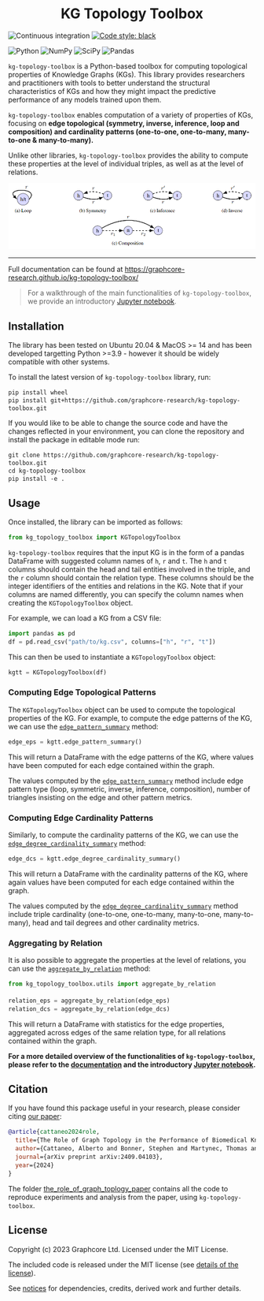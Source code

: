 <h1 align="center">
  KG Topology Toolbox
</h1>

![Continuous integration](https://github.com/graphcore-research/kg-topology-toolbox/actions/workflows/ci.yaml/badge.svg)
[![Code style: black](https://img.shields.io/badge/code%20style-black-000000.svg)](https://github.com/psf/black)

![Python](https://img.shields.io/badge/python-3670A0?style=for-the-badge&logo=python&logoColor=ffdd54)
![NumPy](https://img.shields.io/badge/numpy-%23013243.svg?style=for-the-badge&logo=numpy&logoColor=white)
![SciPy](https://img.shields.io/badge/SciPy-%230C55A5.svg?style=for-the-badge&logo=scipy&logoColor=%white)
![Pandas](https://img.shields.io/badge/pandas-%23150458.svg?style=for-the-badge&logo=pandas&logoColor=white)


`kg-topology-toolbox` is a Python-based toolbox for computing topological properties of Knowledge Graphs (KGs). This library provides researchers and practitioners with tools to better understand the structural characteristics of KGs and how they might impact the predictive performance of any models trained upon them.

`kg-topology-toolbox` enables computation of a variety of properties of KGs, focusing on **edge topological (symmetry, inverse, inference, loop and composition) and cardinality patterns (one-to-one, one-to-many, many-to-one & many-to-many).** 

Unlike other libraries, `kg-topology-toolbox` provides the ability to compute these properties at the level of individual triples, as well as at the level of relations.

![edge patterns](docs/source/images/edge_patterns.png "Edge Patterns")

---

Full documentation can be found at https://graphcore-research.github.io/kg-topology-toolbox/

> For a walkthrough of the main functionalities of `kg-topology-toolbox`, we provide an introductory [Jupyter notebook](docs/source/notebooks/ogb_biokg_demo.ipynb). 

## Installation

The library has been tested on Ubuntu 20.04 & MacOS >= 14 and has been developed targetting Python >=3.9 - however it should be widely compatible with other systems.

To install the latest version of `kg-topology-toolbox` library, run:

```
pip install wheel
pip install git+https://github.com/graphcore-research/kg-topology-toolbox.git
```

If you would like to be able to change the source code and have the changes reflected in your environment, you can clone the repository and install the package in editable mode run:

```
git clone https://github.com/graphcore-research/kg-topology-toolbox.git
cd kg-topology-toolbox
pip install -e .
```

## Usage

Once installed, the library can be imported as follows:

```python
from kg_topology_toolbox import KGTopologyToolbox
```

`kg-topology-toolbox` requires that the input KG is in the form of a pandas DataFrame with suggested column names of `h`, `r` and `t`. The `h` and `t` columns should contain the head and tail entities involved in the triple, and the `r` column should contain the relation type. These columns should be the integer identifiers of the entities and relations in the KG. Note that if your columns are named differently, you can specify the column names when creating the `KGTopologyToolbox` object.

For example, we can load a KG from a CSV file:

```python
import pandas as pd
df = pd.read_csv("path/to/kg.csv", columns=["h", "r", "t"])
```

This can then be used to instantiate a `KGTopologyToolbox` object:

```python
kgtt = KGTopologyToolbox(df)
```

### Computing Edge Topological Patterns

The `KGTopologyToolbox` object can be used to compute the topological properties of the KG. For example, to compute the edge patterns of the KG, we can use the [`edge_pattern_summary`](https://graphcore-research.github.io/kg-topology-toolbox/generated/kg_topology_toolbox.topology_toolbox.KGTopologyToolbox.html#kg_topology_toolbox.topology_toolbox.KGTopologyToolbox.edge_pattern_summary) method:

```python
edge_eps = kgtt.edge_pattern_summary()
```

This will return a DataFrame with the edge patterns of the KG, where values have been computed for each edge contained within the graph.

The values computed by the [`edge_pattern_summary`](https://graphcore-research.github.io/kg-topology-toolbox/generated/kg_topology_toolbox.topology_toolbox.KGTopologyToolbox.html#kg_topology_toolbox.topology_toolbox.KGTopologyToolbox.edge_pattern_summary) method include edge pattern type (loop, symmetric, inverse, inference, composition), number of triangles insisting on the edge and other pattern metrics.

### Computing Edge Cardinality Patterns

Similarly, to compute the cardinality patterns of the KG, we can use the [`edge_degree_cardinality_summary`](https://graphcore-research.github.io/kg-topology-toolbox/generated/kg_topology_toolbox.topology_toolbox.KGTopologyToolbox.html#kg_topology_toolbox.topology_toolbox.KGTopologyToolbox.edge_degree_cardinality_summary) method:

```python
edge_dcs = kgtt.edge_degree_cardinality_summary()
```

This will return a DataFrame with the cardinality patterns of the KG, where again values have been computed for each edge contained within the graph. 

The values computed by the [`edge_degree_cardinality_summary`](https://graphcore-research.github.io/kg-topology-toolbox/generated/kg_topology_toolbox.topology_toolbox.KGTopologyToolbox.html#kg_topology_toolbox.topology_toolbox.KGTopologyToolbox.edge_degree_cardinality_summary) method include triple cardinality (one-to-one, one-to-many, many-to-one, many-to-many), head and tail degrees and other cardinality metrics.

### Aggregating by Relation

It is also possible to aggregate the properties at the level of relations, you can use the [`aggregate_by_relation`](https://graphcore-research.github.io/kg-topology-toolbox/generated/kg_topology_toolbox.utils.aggregate_by_relation.html#kg_topology_toolbox.utils.aggregate_by_relation) method:

```python
from kg_topology_toolbox.utils import aggregate_by_relation

relation_eps = aggregate_by_relation(edge_eps)
relation_dcs = aggregate_by_relation(edge_dcs)
```

This will return a DataFrame with statistics for the edge properties, aggregated across edges of the same relation type, for all relations contained within the graph.


**For a more detailed overview of the functionalities of `kg-topology-toolbox`, please refer to the [documentation](https://graphcore-research.github.io/kg-topology-toolbox/) and the introductory [Jupyter notebook](docs/source/notebooks/ogb_biokg_demo.ipynb).**

## Citation

If you have found this package useful in your research, please consider citing
[our paper](https://arxiv.org/abs/2409.04103):

```bibtex
@article{cattaneo2024role,
  title={The Role of Graph Topology in the Performance of Biomedical Knowledge Graph Completion Models},
  author={Cattaneo, Alberto and Bonner, Stephen and Martynec, Thomas and Luschi, Carlo and Barrett, Ian P and Justus, Daniel},
  journal={arXiv preprint arXiv:2409.04103},
  year={2024}
}
```

The folder [the_role_of_graph_toplogy_paper](the_role_of_graph_topology_paper) contains all the code to reproduce experiments and analysis from the paper, using `kg-topology-toolbox`.

## License

Copyright (c) 2023 Graphcore Ltd. Licensed under the MIT License.

The included code is released under the MIT license (see [details of the license](LICENSE)).

See [notices](NOTICE.md) for dependencies, credits, derived work and further details.
